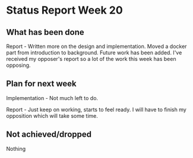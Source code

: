 # Status Report Week 20
## What has been done
Report - Written more on the design and implementation. Moved a docker part from introduction to background. Future work has been added. I've received my opposer's report so a lot of the work this week has been opposing.

## Plan for next week
Implementation - Not much left to do.

Report - Just keep on working, starts to feel ready. I will have to finish my opposition which will take some time.

## Not achieved/dropped
Nothing
